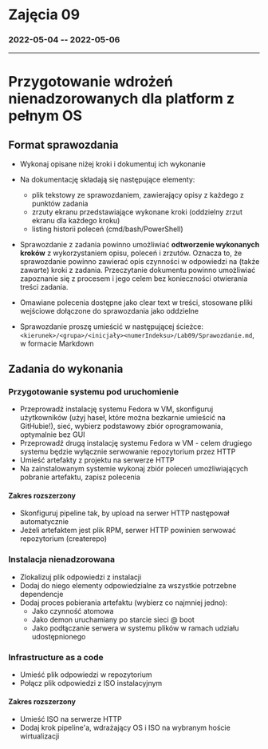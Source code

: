 # Zajęcia 09
### 2022-05-04 -- 2022-05-06
---
# Przygotowanie wdrożeń nienadzorowanych dla platform z pełnym OS
## Format sprawozdania
- Wykonaj opisane niżej kroki i dokumentuj ich wykonanie
- Na dokumentację składają się następujące elementy:
  - plik tekstowy ze sprawozdaniem, zawierający opisy z każdego z punktów zadania
  - zrzuty ekranu przedstawiające wykonane kroki (oddzielny zrzut ekranu dla każdego kroku)
  - listing historii poleceń (cmd/bash/PowerShell)
- Sprawozdanie z zadania powinno umożliwiać **odtworzenie wykonanych kroków** z wykorzystaniem opisu, poleceń i zrzutów. Oznacza to, że sprawozdanie powinno zawierać opis czynności w odpowiedzi na (także zawarte) kroki z zadania. Przeczytanie dokumentu powinno umożliwiać zapoznanie się z procesem i jego celem bez konieczności otwierania treści zadania.
- Omawiane polecenia dostępne jako clear text w treści, stosowane pliki wejściowe dołączone do sprawozdania jako oddzielne

- Sprawozdanie proszę umieścić w następującej ścieżce: ```<kierunek>/<grupa>/<inicjały><numerIndeksu>/Lab09/Sprawozdanie.md```, w formacie Markdown

## Zadania do wykonania
### Przygotowanie systemu pod uruchomienie
* Przeprowadź instalację systemu Fedora w VM, skonfiguruj użytkowników (użyj haseł, które można bezkarnie umieścić na GitHubie!), sieć, wybierz podstawowy zbiór oprogramowania, optymalnie bez GUI
* Przeprowadź drugą instalację systemu Fedora w VM - celem drugiego systemu będzie wyłącznie serwowanie repozytorium przez HTTP
* Umieść artefakty z projektu na serwerze HTTP
* Na zainstalowanym systemie wykonaj zbiór poleceń umożliwiających pobranie artefaktu, zapisz polecenia

#### Zakres rozszerzony
* Skonfiguruj pipeline tak, by upload na serwer HTTP następował automatycznie
* Jeżeli artefaktem jest plik RPM, serwer HTTP powinien serwować repozytorium (createrepo)

### Instalacja nienadzorowana
* Zlokalizuj plik odpowiedzi z instalacji
* Dodaj do niego elementy odpowiedzialne za wszystkie potrzebne dependencje
* Dodaj proces pobierania artefaktu (wybierz co najmniej jedno):
  * Jako czynność atomowa
  * Jako demon uruchamiany po starcie sieci @ boot
  * Jako podłączanie serwera w systemu plików w ramach udziału udostępnionego
  
### Infrastructure as a code
* Umieść plik odpowiedzi w repozytorium
* Połącz plik odpowiedzi z ISO instalacyjnym

#### Zakres rozszerzony
* Umieść ISO na serwerze HTTP
* Dodaj krok pipeline'a, wdrażający OS i ISO na wybranym hoście wirtualizacji

